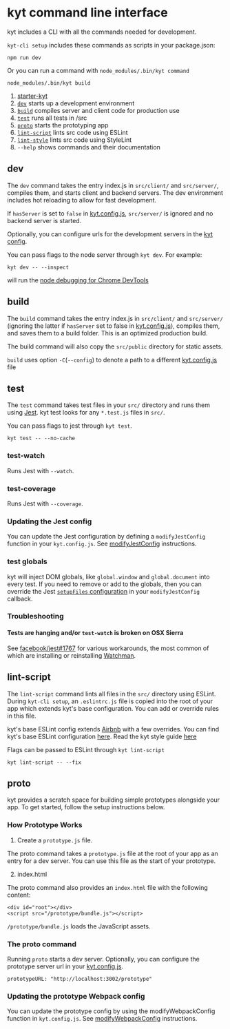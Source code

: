 # kyt command line interface

kyt includes a CLI with all the commands needed for development.

`kyt-cli setup` includes these commands as scripts in your package.json:

```
npm run dev
```

Or you can run a command with `node_modules/.bin/kyt command`

```
node_modules/.bin/kyt build
```

1. [starter-kyt](/docs/Starterkyts.md)
2. [`dev`](/docs/commands.md#dev) starts up a development environment
3. [`build`](/docs/commands.md#build) compiles server and client code for production use
4. [`test`](/docs/commands.md#test) runs all tests in /src
5. [`proto`](/docs/commands.md#proto) starts the prototyping app
6. [`lint-script`](/docs/commands.md#lint-script) lints src code using ESLint
7. [`lint-style`](/docs/commands.md#lint-style) lints src code using StyleLint
8. `--help` shows commands and their documentation

## dev

The `dev` command takes the entry index.js in `src/client/` and `src/server/`, compiles them, and starts client and backend servers. The dev environment includes hot reloading to allow for fast development.

If `hasServer` is set to `false` in [kyt.config.js](/docs/kytConfig.md), `src/server/` is ignored and no backend server is started.

Optionally, you can configure urls for the development servers in the [kyt config](/docs/kytConfig.md).

You can pass flags to the node server through `kyt dev`.
For example:

```
kyt dev -- --inspect
```

will run the [node debugging for Chrome DevTools](https://medium.com/@paul_irish/debugging-node-js-nightlies-with-chrome-devtools-7c4a1b95ae27#.mpuwgy17v)

## build

The `build` command takes the entry index.js in `src/client/` and `src/server/` (ignoring the latter if `hasServer` set to false in [kyt.config.js](/docs/kytConfig.md)), compiles them, and saves them to a build folder. This is an optimized production build.

The build command will also copy the `src/public` directory for static assets.

`build` uses option `-C`(`--config`) to denote a path to a different [kyt.config.js](/docs/kytConfig.md) file

## test

The `test` command takes test files in your `src/` directory and runs them using [Jest](http://facebook.github.io/jest/).
kyt test looks for any `*.test.js` files in `src/`.

You can pass flags to jest through `kyt test`.

```
kyt test -- --no-cache
```

### test-watch

Runs Jest with `--watch`.

### test-coverage

Runs Jest with `--coverage`.

### Updating the Jest config

You can update the Jest configuration by defining a `modifyJestConfig` function in your `kyt.config.js`.
See [modifyJestConfig](/docs/kytConfig.md#modifyJestConfig) instructions.

### test globals

kyt will inject DOM globals, like `global.window` and `global.document` into every test. If you need to remove or add to the globals, then you can override the Jest [`setupFiles` configuration](https://github.com/NYTimes/kyt/blob/5c80c117ae98268187e178388ae3b17a14f84c12/packages/kyt-core/config/jest.js#L21) in your `modifyJestConfig` callback.

### Troubleshooting

#### Tests are hanging and/or `test-watch` is broken on OSX Sierra

See [facebook/jest#1767](https://github.com/facebook/jest/issues/1767) for various workarounds, the most common of which are installing or reinstalling [Watchman](https://facebook.github.io/watchman/).

## lint-script

The `lint-script` command lints all files in the `src/` directory using ESLint.
During `kyt-cli setup`, an `.eslintrc.js` file is copied into the root of your app which extends kyt's base configuration.
You can add or override rules in this file.

kyt's base ESLint config extends [Airbnb](https://github.com/airbnb/javascript) with a few overrides. You can find kyt's base ESLint configuration [here](/packages/eslint-config-kyt/eslintrc.json). Read the kyt style guide [here](/packages/eslint-config-kyt/README.md)

Flags can be passed to ESLint through `kyt lint-script`

```
kyt lint-script -- --fix
```

## proto

kyt provides a scratch space for building simple prototypes alongside your app.
To get started, follow the setup instructions below.

### How Prototype Works

1. Create a `prototype.js` file.

The proto command takes a `prototype.js` file at the root of your app as an entry for a dev server. You can use this file as the start of your prototype.

2. index.html

The proto command also provides an `index.html` file with the following content:

```
<div id="root"></div>
<script src="/prototype/bundle.js"></script>
```

`/prototype/bundle.js` loads the JavaScript assets.

### The proto command

Running `proto` starts a dev server. Optionally, you can configure the prototype server url in your [kyt.config.js](/docs/kytConfig.md).

```
prototypeURL: "http://localhost:3002/prototype"
```

### Updating the prototype Webpack config

You can update the prototype config by using the modifyWebpackConfig function in `kyt.config.js`.
See [modifyWebpackConfig](/docs/kytConfig.md#modifywebpackconfig) instructions.
